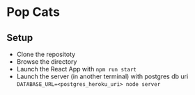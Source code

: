 # Pop Cats

## Setup

- Clone the repositoty
- Browse the directory
- Launch the React App with `npm run start`
- Launch the server (in another terminal) with postgres db uri
```DATABASE_URL=<postgres_heroku_uri> node server```
